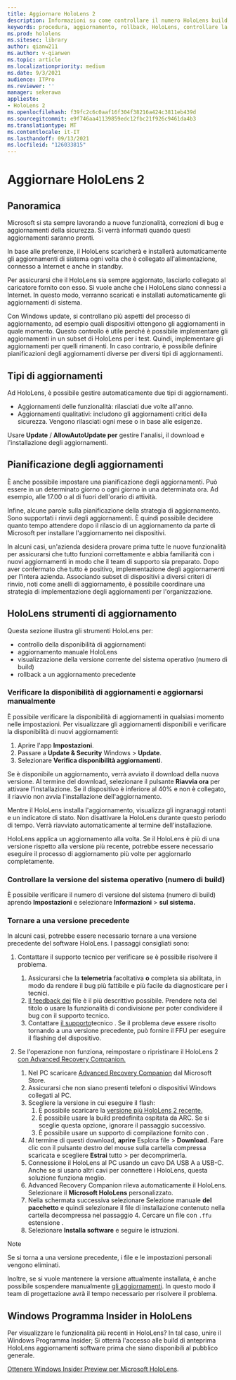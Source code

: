 ```yaml
---
title: Aggiornare HoloLens 2
description: Informazioni su come controllare il numero HoloLens build, rimanere aggiornati con gli aggiornamenti del dispositivo, partecipare al Programma Insider ed eseguire il rollback degli aggiornamenti.
keywords: procedura, aggiornamento, rollback, HoloLens, controllare la compilazione, numero di build
ms.prod: hololens
ms.sitesec: library
author: qianw211
ms.author: v-qianwen
ms.topic: article
ms.localizationpriority: medium
ms.date: 9/3/2021
audience: ITPro
ms.reviewer: ''
manager: sekerawa
appliesto:
- HoloLens 2
ms.openlocfilehash: f39fc2c6c0aaf16f304f38216a424c3811eb439d
ms.sourcegitcommit: e9f746aa41139859edc12fbc21f926c9461da4b3
ms.translationtype: MT
ms.contentlocale: it-IT
ms.lasthandoff: 09/13/2021
ms.locfileid: "126033815"
---
```

# <a name="update-hololens-2"></a>Aggiornare HoloLens 2

## <a name="overview"></a>Panoramica

Microsoft si sta sempre lavorando a nuove funzionalità, correzioni di bug e aggiornamenti della sicurezza. Si verrà informati quando questi aggiornamenti saranno pronti.

In base alle preferenze, il HoloLens scaricherà e installerà automaticamente gli aggiornamenti di sistema ogni volta che è collegato all'alimentazione, connesso a Internet e anche in standby.

Per assicurarsi che il HoloLens sia sempre aggiornato, lasciarlo collegato al caricatore fornito con esso. Si vuole anche che i HoloLens siano connessi a Internet. In questo modo, verranno scaricati e installati automaticamente gli aggiornamenti di sistema. 

Con Windows update, si controllano più aspetti del processo di aggiornamento, ad esempio quali dispositivi ottengono gli aggiornamenti in quale momento. Questo controllo è utile perché è possibile implementare gli aggiornamenti in un subset di HoloLens per i test. Quindi, implementare gli aggiornamenti per quelli rimanenti. In caso contrario, è possibile definire pianificazioni degli aggiornamenti diverse per diversi tipi di aggiornamenti.

## <a name="types-of-updates"></a>Tipi di aggiornamenti

Ad HoloLens, è possibile gestire automaticamente due tipi di aggiornamenti. 

- Aggiornamenti delle funzionalità: rilasciati due volte all'anno.
- Aggiornamenti qualitativi: includono gli aggiornamenti critici della sicurezza. Vengono rilasciati ogni mese o in base alle esigenze.

Usare **Update** / **AllowAutoUpdate per** gestire l'analisi, il download e l'installazione degli aggiornamenti. 

## <a name="scheduling-updates"></a>Pianificazione degli aggiornamenti

È anche possibile impostare una pianificazione degli aggiornamenti. Può essere in un determinato giorno o ogni giorno in una determinata ora. Ad esempio, alle 17.00 o al di fuori dell'orario di attività.

Infine, alcune parole sulla pianificazione della strategia di aggiornamento. Sono supportati i rinvii degli aggiornamenti. È quindi possibile decidere quanto tempo attendere dopo il rilascio di un aggiornamento da parte di Microsoft per installare l'aggiornamento nei dispositivi.

In alcuni casi, un'azienda desidera provare prima tutte le nuove funzionalità per assicurarsi che tutto funzioni correttamente e abbia familiarità con i nuovi aggiornamenti in modo che il team di supporto sia preparato. Dopo aver confermato che tutto è positivo, implementazione degli aggiornamenti per l'intera azienda. Associando subset di dispositivi a diversi criteri di rinvio, noti come anelli di aggiornamento, è possibile coordinare una strategia di implementazione degli aggiornamenti per l'organizzazione.

## <a name="hololens-update-tools"></a>HoloLens strumenti di aggiornamento

Questa sezione illustra gli strumenti HoloLens per:

- controllo della disponibilità di aggiornamenti
- aggiornamento manuale HoloLens
- visualizzazione della versione corrente del sistema operativo (numero di build)
- rollback a un aggiornamento precedente

### <a name="check-for-updates-and-manually-update"></a>Verificare la disponibilità di aggiornamenti e aggiornarsi manualmente

È possibile verificare la disponibilità di aggiornamenti in qualsiasi momento nelle impostazioni.  Per visualizzare gli aggiornamenti disponibili e verificare la disponibilità di nuovi aggiornamenti:

1. Aprire l'app **Impostazioni**.
1. Passare a **Update & Security** Windows  >  **Update**.
1. Selezionare **Verifica disponibilità aggiornamenti**.

Se è disponibile un aggiornamento, verrà avviato il download della nuova versione. Al termine del download, selezionare il pulsante **Riavvia ora** per attivare l'installazione. Se il dispositivo è inferiore al 40% e non è collegato, il riavvio non avvia l'installazione dell'aggiornamento.

Mentre il HoloLens installa l'aggiornamento, visualizza gli ingranaggi rotanti e un indicatore di stato. Non disattivare la HoloLens durante questo periodo di tempo. Verrà riavviato automaticamente al termine dell'installazione.

HoloLens applica un aggiornamento alla volta.  Se il HoloLens è più di una versione rispetto alla versione più recente, potrebbe essere necessario eseguire il processo di aggiornamento più volte per aggiornarlo completamente.

### <a name="check-your-operating-system-version-build-number"></a>Controllare la versione del sistema operativo (numero di build)

È possibile verificare il numero di versione del sistema (numero di build) aprendo **Impostazioni** e selezionare **Informazioni**  >  **sul sistema.**

### <a name="go-back-to-a-previous-version"></a>Tornare a una versione precedente

In alcuni casi, potrebbe essere necessario tornare a una versione precedente del software HoloLens. I passaggi consigliati sono:

1. Contattare il supporto tecnico per verificare se è possibile risolvere il problema.
    1. Assicurarsi che la **telemetria** facoltativa **o** completa sia abilitata, in modo da rendere il bug più fattibile e più facile da diagnosticare per i tecnici.
    1. [Il feedback dei](hololens-feedback.md) file è il più descrittivo possibile. Prendere nota del titolo o usare la funzionalità di condivisione per poter condividere il bug con il supporto tecnico.
    1. Contattare [il supporto](https://aka.ms/hlsupport)tecnico . Se il problema deve essere risolto tornando a una versione precedente, può fornire il FFU per eseguire il flashing del dispositivo.

1. Se l'operazione non funziona, reimpostare o ripristinare il HoloLens 2 [con Advanced Recovery Companion.](hololens-recovery.md)
    1. Nel PC scaricare [Advanced Recovery Companion](https://www.microsoft.com/p/advanced-recovery-companion/9p74z35sfrs8?activetab=pivot:overviewtab) dal Microsoft Store.
    1. Assicurarsi che non siano presenti telefoni o dispositivi Windows collegati al PC.
    1. Scegliere la versione in cui eseguire il flash:
        1. È possibile scaricare la [versione più HoloLens 2 recente.](https://aka.ms/hololens2download)
        1. È possibile usare la build predefinita ospitata da ARC. Se si sceglie questa opzione, ignorare il passaggio successivo.
        1. È possibile usare un supporto di compilazione fornito con .
    1. Al termine di questi download, **aprire** Esplora file  >  **Download**. Fare clic con il pulsante destro del mouse sulla cartella compressa scaricata e scegliere **Estrai** tutto  >   per decomprimerla.
    1. Connessione il HoloLens al PC usando un cavo DA USB A a USB-C. Anche se si usano altri cavi per connettere i HoloLens, questa soluzione funziona meglio.
    1. Advanced Recovery Companion rileva automaticamente il HoloLens. Selezionare il **Microsoft HoloLens** personalizzato.
    1. Nella schermata successiva selezionare Selezione manuale **del pacchetto** e quindi selezionare il file di installazione contenuto nella cartella decompressa nel passaggio 4. Cercare un file con `.ffu` estensione .
    1. Selezionare **Installa software** e seguire le istruzioni.

> [!NOTE]
> Se si torna a una versione precedente, i file e le impostazioni personali vengono eliminati.

Inoltre, se si vuole mantenere la versione attualmente installata, è anche possibile sospendere manualmente [gli aggiornamenti](hololens-updates.md#pause-updates-via-device). In questo modo il team di progettazione avrà il tempo necessario per risolvere il problema.

## <a name="windows-insider-program-on-hololens"></a>Windows Programma Insider in HoloLens

Per visualizzare le funzionalità più recenti in HoloLens?  In tal caso, unire il Windows Programma Insider; Si otterrà l'accesso alle build di anteprima HoloLens aggiornamenti software prima che siano disponibili al pubblico generale.

[Ottenere Windows Insider Preview per Microsoft HoloLens](hololens-insider.md).